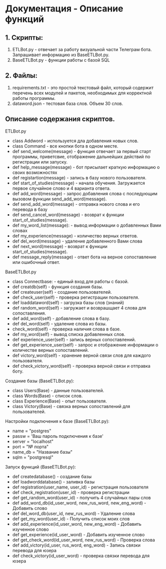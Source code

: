 # Документация - Описание функций

## 1. Скрипты:
1. ETLBot.py - отвечает за работу визуальной части Телеграм бота. Запрашивает информацию из BaseETLBot.py.
2. BaseETLBot.py - функции работы с базой SQL
## 2. Файлы:
1. requirements.txt - это простой текстовый файл, который содержит перечень всех модулей и пакетов, необходимых для корректной работы программы.
2. dataword.json - тестовая база слов. Объем 30 слов.

## Описание содержания скриптов.
ETLBot.py
- class Addword - используется дла добавления новых слов.
- class Command - все кнопки бота в одном месте.
- def send_welcome(message) - функция отвечает за первый старт программы, приветсвие, отображение дальнейших действий по регистрации или запуску. 
- def help_message(message) - бот присылает краткую информацию о своих возможностях
- def registartion(message) - запись в базу нового пользователя. 
- def start_of_studies(message) - начала обучения. Загружается первое случайное слово и 4 варианта ответа. 
- def add_word(message) - запрос добавления слова с последующим вызовом функции send_add_word(message).
- def send_add_word(message) - отправка нового слова и его перевода в базу
- def send_cancel_word(message) - возврат к функции start_of_studies(message).
- def my_word_list(message): - вывод информации о добавленных Вами словах
- def my_experience(message) - количество верных ответов.
- def del_word(message) - удаление добавленного Вами слова
- def next_word(message) - возврат к функции start_of_studies(message).
- def message_reply(message) - ответ бота на верное сопоставление или ошибочный ответ.
  
BaseETLBot.py
- class Connectbase: - единый вход для работы с базой.
- def creatdb(self) - функция создания базы.
- def createuser(self) - создание пользователей.
- def check_user(self) - проверка регистрации пользователя.
- def loaddataword(self) - загрузка базы слов (знаний)
- def random_word(self) - загружает и возврашщает 4 слова для сопоставления.
- def add_word(self) - добавление слова в базу.
- def del_word(self) - удаление слова из базы.
- check_word(self) - проверка наличия слова в базе.
- def my_word(self) - вывод списка добавленных слов.
- def experience_user(self) - запись верных сопоставлений.
- def get_experience_user(self) - запрос и отображение информации о количестве верных сопоставлений.
- def victory_word(self) - хранение верной связи слов для каждого пользователя.
- def check_victory_word(self) - проверка верной связи и отправка боту.
  
Создание базы (BaseETLBot.py):
- class Users(Base) - данные пользователей.
- class Words(Base) - список слов.
- class Experience(Base) - опыт пользователя.
- class Victory(Base) - связка верных сопоставлений для пользователей.

Настройки подключения к базе (BaseETLBot.py):
- name = "postgres"
- passw = 'Ваш пароль подключения к базе'
- server = "localhost"
- port = "№ порта"
- name_db = "Название базы"
- sqlm = "postgresql"

Запуск функций (BaseETLBot.py):
- def createdatabase() - создание базы
- def loadworddatabase() - заливка базы
- def registration(user_name, user_id) - регистрация пользователя
- def check_registration(user_id) - проверка регистрации
- def get_random_word(user_id) - получить 4 случайных пары слов
- def add_word_db(id_user_word, new_rus_word, new_eng_word) - Добавить слово
- def del_word_db(user_id, new_rus_word) - Удаление слова
- def get_my_word(user_id) - Получить список моих слов
- def add_experience(id_user_word, new_eng_word) - Добавить изученное слово
- def get_experience(id_user_word) - Добавить изученное слово
- def get_check_word(id_user_word, new_rus_word) - Проверка слова
- def add_victory(id_user, rus_word, eng_word) - Запись связки перевода для юзера
- def check_victory(id_user_word) - проверка связки перевода для юзера
